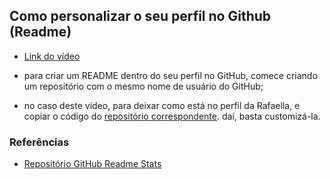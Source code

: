 ##   Como personalizar o seu perfil no Github (Readme)

- [Link do vídeo](https://youtu.be/TsaLQAetPLU)

- para criar um README dentro do seu perfil no GitHub, comece criando um repositório com o mesmo nome de usuário do GitHub;
- no caso deste vídeo, para deixar como está no perfil da Rafaella, e copiar o código do [repositório correspondente](https://github.com/rafaballerini/rafaballerini). daí, basta customizá-la.

### Referências

- [Repositório GitHub Readme Stats](https://github.com/anuraghazra/github-readme-stats)